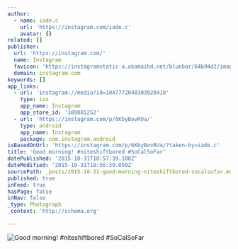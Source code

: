 ```yaml
---
author:
  - name: iade.c
    url: 'https://instagram.com/iade.c'
    avatar: {}
related: []
publisher:
  url: 'https://instagram.com/'
  name: Instagram
  favicon: 'https://instagramstatic-a.akamaihd.net/bluebar/64b94d2/images/ico/favicon.ico'
  domain: instagram.com
keywords: []
app_links:
  - url: 'instagram://media?id=1047772048303920410'
    type: ios
    app_name: Instagram
    app_store_id: '389801252'
  - url: 'https://instagram.com/p/6KbyBovRUa/'
    type: android
    app_name: Instagram
    package: com.instagram.android
isBasedOnUrl: 'https://instagram.com/p/6KbyBovRUa/?taken-by=iade.c'
title: 'Good morning! #niteshiftbored #SoCalSoFar'
datePublished: '2015-10-31T18:57:39.108Z'
dateModified: '2015-10-31T18:56:39.050Z'
sourcePath: _posts/2015-10-31-good-morning-niteshiftbored-socalsofar.md
published: true
inFeed: true
hasPage: false
inNav: false
_type: Photograph
_context: 'http://schema.org'

---
```

![Good morning&excl; &num;niteshiftbored &num;SoCalSoFar](https://scontent.cdninstagram.com/hphotos-xaf1/t51.2885-15/s640x640/sh0.08/e35/11820422_1439738723023282_1944607158_n.jpg)